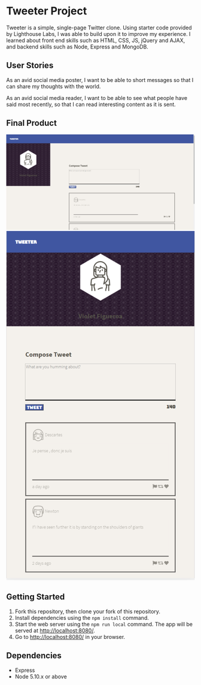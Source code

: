 # Tweeter Project

Tweeter is a simple, single-page Twitter clone. Using starter code provided by Lighthouse Labs, I was able to build upon it to improve my experience. I learned about front end skills such as HTML, CSS, JS, jQuery and AJAX, and backend skills such as Node, Express and MongoDB.

## User Stories
As an avid social media poster,
I want to be able to short messages
so that I can share my thoughts with the world.

As an avid social media reader,
I want to be able to see what people have said most recently,
so that I can read interesting content as it is sent.

## Final Product

!["Screenshot of Desktop App"](https://github.com/VioletFigueroa/tweeter/blob/master/docs/Tweeter%20Desktop%20Screenshot.png?raw=true)
!["Screenshot of Tablet and Mobile App"](https://github.com/VioletFigueroa/tweeter/blob/master/docs/Tweeter%20Mobile%20Screenshot.png?raw=true)

## Getting Started

1. Fork this repository, then clone your fork of this repository.
2. Install dependencies using the `npm install` command.
3. Start the web server using the `npm run local` command. The app will be served at <http://localhost:8080/>.
4. Go to <http://localhost:8080/> in your browser.

## Dependencies

- Express
- Node 5.10.x or above
